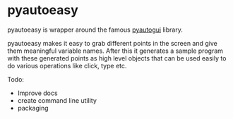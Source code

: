 # pyautoeasy

pyautoeasy is wrapper around the famous [pyautogui](https://pypi.org/project/PyAutoGUI/) library. 

pyautoeasy makes it easy to grab different points in the screen and give them meaningful variable names.
After this it generates a sample program with these generated points as high level objects that can be used easily to do various operations like click, type etc. 


Todo:
- Improve docs
- create command line utility
- packaging